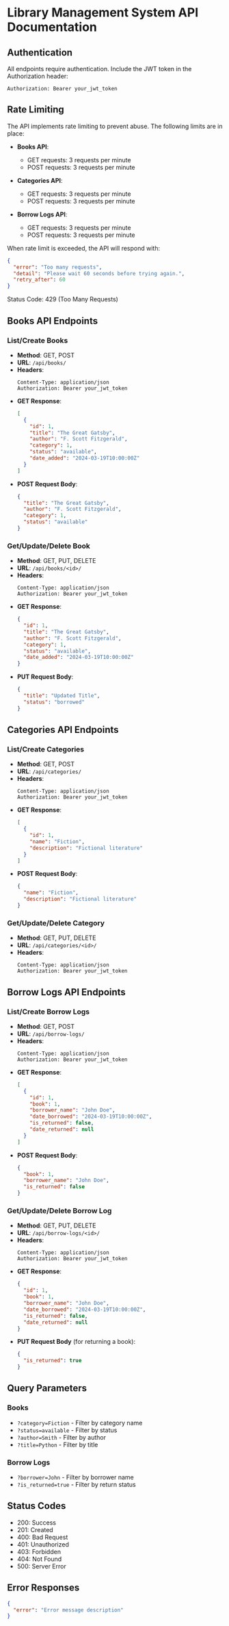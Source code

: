 # Library Management System API Documentation

## Authentication
All endpoints require authentication. Include the JWT token in the Authorization header:
```
Authorization: Bearer your_jwt_token
```

## Rate Limiting
The API implements rate limiting to prevent abuse. The following limits are in place:

- **Books API**:
  - GET requests: 3 requests per minute
  - POST requests: 3 requests per minute

- **Categories API**:
  - GET requests: 3 requests per minute
  - POST requests: 3 requests per minute

- **Borrow Logs API**:
  - GET requests: 3 requests per minute
  - POST requests: 3 requests per minute

When rate limit is exceeded, the API will respond with:
```json
{
  "error": "Too many requests",
  "detail": "Please wait 60 seconds before trying again.",
  "retry_after": 60
}
```
Status Code: 429 (Too Many Requests)

## Books API Endpoints

### List/Create Books
- **Method**: GET, POST
- **URL**: `/api/books/`
- **Headers**:
  ```
  Content-Type: application/json
  Authorization: Bearer your_jwt_token
  ```
- **GET Response**:
  ```json
  [
    {
      "id": 1,
      "title": "The Great Gatsby",
      "author": "F. Scott Fitzgerald",
      "category": 1,
      "status": "available",
      "date_added": "2024-03-19T10:00:00Z"
    }
  ]
  ```
- **POST Request Body**:
  ```json
  {
    "title": "The Great Gatsby",
    "author": "F. Scott Fitzgerald",
    "category": 1,
    "status": "available"
  }
  ```

### Get/Update/Delete Book
- **Method**: GET, PUT, DELETE
- **URL**: `/api/books/<id>/`
- **Headers**:
  ```
  Content-Type: application/json
  Authorization: Bearer your_jwt_token
  ```
- **GET Response**:
  ```json
  {
    "id": 1,
    "title": "The Great Gatsby",
    "author": "F. Scott Fitzgerald",
    "category": 1,
    "status": "available",
    "date_added": "2024-03-19T10:00:00Z"
  }
  ```
- **PUT Request Body**:
  ```json
  {
    "title": "Updated Title",
    "status": "borrowed"
  }
  ```

## Categories API Endpoints

### List/Create Categories
- **Method**: GET, POST
- **URL**: `/api/categories/`
- **Headers**:
  ```
  Content-Type: application/json
  Authorization: Bearer your_jwt_token
  ```
- **GET Response**:
  ```json
  [
    {
      "id": 1,
      "name": "Fiction",
      "description": "Fictional literature"
    }
  ]
  ```
- **POST Request Body**:
  ```json
  {
    "name": "Fiction",
    "description": "Fictional literature"
  }
  ```

### Get/Update/Delete Category
- **Method**: GET, PUT, DELETE
- **URL**: `/api/categories/<id>/`
- **Headers**:
  ```
  Content-Type: application/json
  Authorization: Bearer your_jwt_token
  ```

## Borrow Logs API Endpoints

### List/Create Borrow Logs
- **Method**: GET, POST
- **URL**: `/api/borrow-logs/`
- **Headers**:
  ```
  Content-Type: application/json
  Authorization: Bearer your_jwt_token
  ```
- **GET Response**:
  ```json
  [
    {
      "id": 1,
      "book": 1,
      "borrower_name": "John Doe",
      "date_borrowed": "2024-03-19T10:00:00Z",
      "is_returned": false,
      "date_returned": null
    }
  ]
  ```
- **POST Request Body**:
  ```json
  {
    "book": 1,
    "borrower_name": "John Doe",
    "is_returned": false
  }
  ```

### Get/Update/Delete Borrow Log
- **Method**: GET, PUT, DELETE
- **URL**: `/api/borrow-logs/<id>/`
- **Headers**:
  ```
  Content-Type: application/json
  Authorization: Bearer your_jwt_token
  ```
- **GET Response**:
  ```json
  {
    "id": 1,
    "book": 1,
    "borrower_name": "John Doe",
    "date_borrowed": "2024-03-19T10:00:00Z",
    "is_returned": false,
    "date_returned": null
  }
  ```
- **PUT Request Body** (for returning a book):
  ```json
  {
    "is_returned": true
  }
  ```

## Query Parameters

### Books
- `?category=Fiction` - Filter by category name
- `?status=available` - Filter by status
- `?author=Smith` - Filter by author
- `?title=Python` - Filter by title

### Borrow Logs
- `?borrower=John` - Filter by borrower name
- `?is_returned=true` - Filter by return status

## Status Codes
- 200: Success
- 201: Created
- 400: Bad Request
- 401: Unauthorized
- 403: Forbidden
- 404: Not Found
- 500: Server Error

## Error Responses
```json
{
  "error": "Error message description"
}
```
